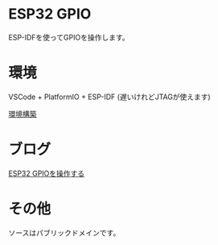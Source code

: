 # ESP32 GPIO

ESP-IDFを使ってGPIOを操作します。

# 環境

VSCode + PlatformIO + ESP-IDF (遅いけれどJTAGが使えます)

[環境構築](https://moons.link/esp32/post-10/)

# ブログ

[ESP32 GPIOを操作する](https://moons.link/esp32/post-139/)

# その他

ソースはパブリックドメインです。
